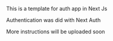 This is a template for auth app in Next Js

Authentication was did with Next Auth

More instructions will be uploaded soon